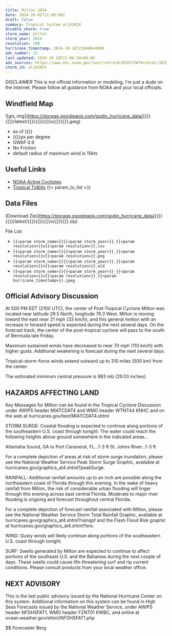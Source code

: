 ```yaml
---
title: Milton 2024
date: 2024-10-05T21:09:00Z
draft: false
summary: Tropical System al142024
disable_share: true
storm_name: milton
storm_year: 2024
resolution: 100
hurricane_timestamp: 2024-10-10T210600+0000
adv_number: 23
last_updated: 2024-10-10T21:06:58+00:00
adv_sources: https://www.nhc.noaa.gov/text/refresh/MIATCPAT4+shtml/102034.shtml
storm_id: al142024
---
```

*DISCLAIMER* This is not official information or modeling, I'm just a dude on the internet.  Please follow all guidance from NOAA and your local officials.

## Windfield Map
![gis_img](https://storage.googleapis.com/godin_hurricane_data/{{<param storm_name>}}{{<param storm_year>}}/latest/{{<param storm_name>}}{{<param storm_year>}}_{{<param resolution>}}x{{<param resolution>}}_{{<param hurricane_timestamp>}}.jpeg)

- as of {{<param last_updated>}}
- {{<param resolution>}}px per degree
- GWAF 0.9
- No Friction
- default radius of maximum wind is 15kts

## Useful Links
- [NOAA Active Cyclones](https://www.nhc.noaa.gov/)
- [Tropical Tidbits](https://www.tropicaltidbits.com/storminfo/)
{{< param_to_list >}}

## Data Files
[Download Zip](https://storage.googleapis.com/godin_hurricane_data/{{<param storm_name>}}{{<param storm_year>}}/latest/{{<param storm_name>}}{{<param storm_year>}}_{{<param resolution>}}x{{<param resolution>}}_{{<param hurricane_timestamp>}}.zip)

File List:
- `{{<param storm_name>}}{{<param storm_year>}}_{{<param resolution>}}x{{<param resolution>}}.csv`
- `{{<param storm_name>}}{{<param storm_year>}}_{{<param resolution>}}x{{<param resolution>}}.png`
- `{{<param storm_name>}}{{<param storm_year>}}_{{<param resolution>}}x{{<param resolution>}}.wld`
- `{{<param storm_name>}}{{<param storm_year>}}_{{<param resolution>}}x{{<param resolution>}}_{{<param hurricane_timestamp>}}.jpeg`


## Official Advisory Discussion
At 500 PM EDT (2100 UTC), the center of Post-Tropical Cyclone Milton
was located near latitude 29.5 North, longitude 76.3 West.  Milton 
is moving toward the east near 21 mph (33 km/h), and this general 
motion with an increase in forward speed is expected during the next 
several days.  On the forecast track, the center of the 
post-tropical cyclone will pass to the south of Bermuda late Friday.
 
Maximum sustained winds have decreased to near 70 mph (110 km/h) 
with higher gusts.  Additional weakening is forecast during the 
next several days.
 
Tropical-storm-force winds extend outward up to 310 miles (500 km)
from the center.
 
The estimated minimum central pressure is 983 mb (29.03 inches).
 
 
HAZARDS AFFECTING LAND
----------------------
Key Messages for Milton can be found in the Tropical Cyclone
Discussion under AWIPS header MIATCDAT4 and WMO header WTNT44 KNHC
and on the web at hurricanes.gov/text/MIATCDAT4.shtml
 
STORM SURGE: Coastal flooding is expected to continue along 
portions of the southeastern U.S. coast through tonight.  The water 
could reach the following heights above ground somewhere in the 
indicated areas...
 
Altamaha Sound, GA to Port Canaveral, FL...1-3 ft
St. Johns River...1-3 ft
 
For a complete depiction of areas at risk of storm surge
inundation, please see the National Weather Service Peak Storm
Surge Graphic, available at
hurricanes.gov/graphics_at4.shtml?peakSurge.
 
RAINFALL: Additional rainfall amounts up to an inch are possible 
along the northeastern coast of Florida through this evening. In the 
wake of heavy rainfall from Milton, the risk of considerable urban 
flooding will linger through this evening across east central 
Florida. Moderate to major river flooding is ongoing and forecast 
throughout central Florida.

For a complete depiction of forecast rainfall associated with 
Milton, please see the National Weather Service Storm Total Rainfall 
Graphic, available at hurricanes.gov/graphics_at4.shtml?rainqpf and 
the Flash Flood Risk graphic at 
hurricanes.gov/graphics_at4.shtml?ero. 
 
WIND: Gusty winds will likely continue along portions of the
southeastern U.S. coast through tonight.
 
SURF:  Swells generated by Milton are expected to continue to
affect portions of the southeast U.S. and the Bahamas during the
next couple of days.  These swells could cause life-threatening
surf and rip current conditions.  Please consult products from your
local weather office.
 
 
NEXT ADVISORY
-------------
This is the last public advisory issued by the National Hurricane
Center on this system.  Additional information on this system can be 
found in High Seas Forecasts issued by the National Weather Service, 
under AWIPS header NFDHSFAT1, WMO header FZNT01 KWBC, and online at 
ocean.weather.gov/shtml/NFDHSFAT1.php
 
$$
Forecaster Berg